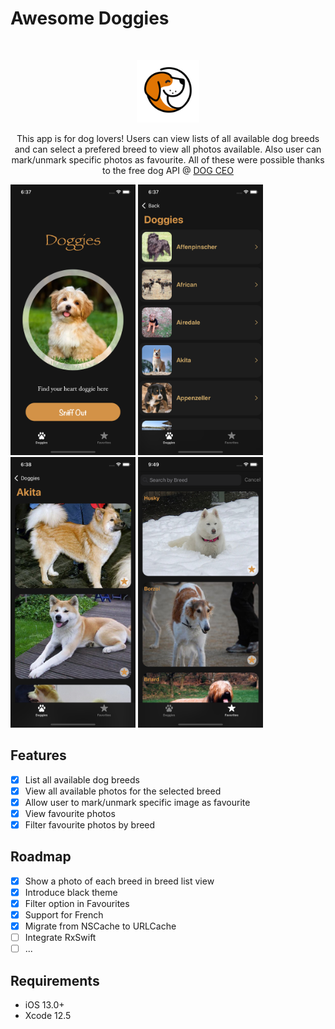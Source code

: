 # Awesome Doggies

<br />
<p align="center">
    <img src="Logo/logo.png" alt="Logo" width="100" height="100">
  <p align="center">
    This app is for dog lovers! Users can view lists of all available dog breeds and can select a prefered breed to view all photos available. Also user can mark/unmark specific photos as favourite. All of these were possible thanks to the free dog API @ <a href="https://dog.ceo/dog-api">DOG CEO</a>
  </p>
</p>

<p align="row">
<img src= "Screens/home.png" width="200" >
<img src= "Screens/breeds.png" width="200" >
<img src= "Screens/imagesByBreed.png" width="200" >
<img src= "Screens/favourites.png" width="200" >
</p>

## Features

- [x] List all available dog breeds
- [x] View all available photos for the selected breed
- [x] Allow user to mark/unmark specific image as favourite
- [x] View favourite photos 
- [x] Filter favourite photos by breed

## Roadmap

- [x] Show a photo of each breed in breed list view
- [x] Introduce black theme
- [x] Filter option in Favourites
- [x] Support for French
- [x] Migrate from NSCache to URLCache
- [ ] Integrate RxSwift 
- [ ] ...

## Requirements

- iOS 13.0+
- Xcode 12.5
